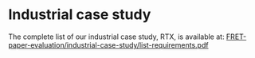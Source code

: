 # Industrial case study 


The complete list of our industrial case study, RTX, is available at: [FRET-paper-evaluation/industrial-case-study/list-requirements.pdf](https://github.com/Gricel-lee/FRET-Anonymous/blob/main/FRET-paper-evaluation/industrial-case-study/list-requirements.pdf)
